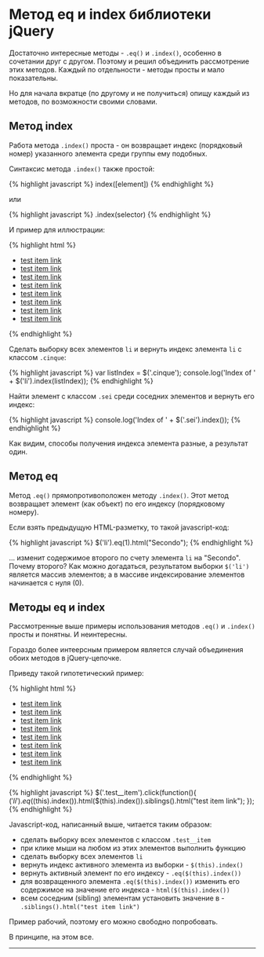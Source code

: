 # Метод eq и index библиотеки jQuery

Достаточно интересные методы - `.eq()` и `.index()`, особенно в сочетании друг с другом. Поэтому и решил объединить рассмотрение этих методов. Каждый по отдельности - методы просты и мало показательны.

Но для начала вкратце (по другому и не получиться) опищу каждый из методов, по возможности своими словами.

## Метод index

Работа метода `.index()` проста - он возвращает индекс (порядковый номер) указанного элемента среди группы ему подобных.

Синтаксис метода `.index()` также простой:

{% highlight javascript %}
index([element])
{% endhighlight %}

или

{% highlight javascript %}
.index(selector)
{% endhighlight %}

И пример для иллюстрации:

{% highlight html %}
<ul class="test">
  <li class="primo">
    <a href="#" class="test__link">test item link</a>
  </li>
  <li class="secondo">
    <a href="#" class="test__link">test item link</a>
  </li>
  <li class="tetro">
    <a href="#" class="test__link">test item link</a>
  </li>
  <li class="quattro">
    <a href="#" class="test__link">test item link</a>
  </li>
  <li class="cinque">
    <a href="#" class="test__link">test item link</a>
  </li>
  <li class="sei">
    <a href="#" class="test__link">test item link</a>
  </li>
  <li class="sedici">
    <a href="#" class="test__link">test item link</a>
  </li>
  <li class="ten">
    <a href="#" class="test__link">test item link</a>
  </li>
</ul>
{% endhighlight %}

Сделать выборку всех элементов `li` и вернуть индекс элемента `li` с классом `.cinque`:

{% highlight javascript %}
var listIndex = $('.cinque');
console.log('Index of ' + $('li').index(listIndex));
{% endhighlight %}

Найти элемент с классом `.sei` среди соседних элементов и вернуть его индекс:

{% highlight javascript %}
console.log('Index of ' + $('.sei').index());
{% endhighlight %}

Как видим, способы получения индекса элемента разные, а результат один.

## Метод eq

Метод `.eq()` прямопротивоположен методу `.index()`. Этот метод возвращает элемент (как объект) по его индексу (порядковому номеру).

Если взять предыдущую HTML-разметку, то такой javascript-код:

{% highlight javascript %}
$('li').eq(1).html("Secondo");
{% endhighlight %}

... изменит содержимое второго по счету элемента `li` на "Secondo". Почему второго? Как можно догадаться, результатом выборки `$('li')` является массив элементов; а в массиве индексирование элементов начинается с нуля (0).

## Методы eq и index

Рассмотренные выше примеры использования методов `.eq()` и `.index()` просты и понятны. И неинтересны.

Гораздо более интеерсным примером является случай объединения обоих методов в jQuery-цепочке.

Приведу такой гипотетический пример:

{% highlight html %}
<ul class="test">
  <li class="test__item primo"><a href="#" class="test__link">test item link</a></li>
  <li class="test__item secondo"><a href="#" class="test__link">test item link</a></li>
  <li class="test__item tetro"><a href="#" class="test__link">test item link</a></li>
  <li class="test__item quattro"><a href="#" class="test__link">test item link</a></li>
  <li class="test__item cinque"><a href="#" class="test__link">test item link</a></li>
  <li class="test__item sei"><a href="#" class="test__link">test item link</a></li>
  <li class="test__item sedici"><a href="#" class="test__link">test item link</a></li>
  <li class="test__item"><a href="#" class="test__link">test item link</a></li>
</ul>
{% endhighlight %}

{% highlight javascript %}
$('.test__item').click(function(){
  $('li').eq($(this).index()).html($(this).index()).siblings().html("test item link");
});
{% endhighlight %}

Javascript-код, написанный выше, читается таким образом:

* сделать выборку всех элементов с классом `.test__item`
* при клике мыши на любом из этих элементов выполнить функцию
* сделать выборку всех элементов `li`
* вернуть индекс активного элемента из выборки - `$(this).index()`
* вернуть активный элемент по его индексу - `.eq($(this).index())`
* для возвращенного элемента `.eq($(this).index())` изменить его содержимое на значение его индекса - `html($(this).index())`
* всем соседним (sibling) элементам установить значение в - `.siblings().html("test item link")`

Пример рабочий, поэтому его можно свободно попробовать.

В принципе, на этом все.

***
